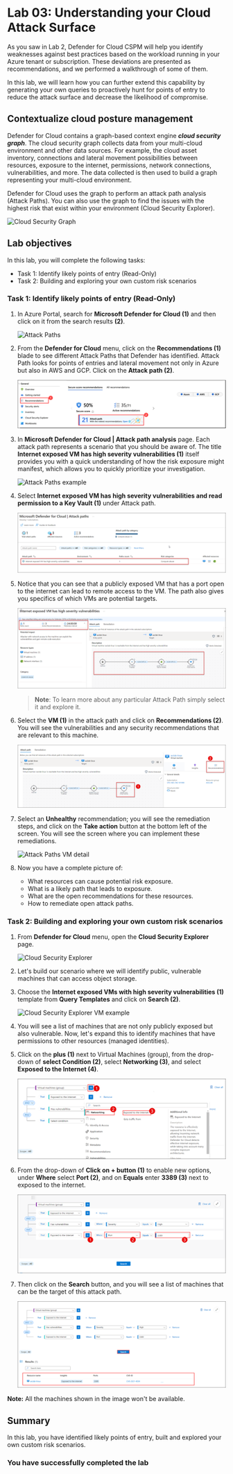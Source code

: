 # Lab 03:  Understanding your Cloud Attack Surface

As you saw in Lab 2, Defender for Cloud CSPM will help you identify weaknesses against best practices based on the workload running in your Azure tenant or subscription. These deviations are presented as recommendations, and we performed a walkthrough of some of them. 

In this lab, we will learn how you can further extend this capability by generating your own queries to proactively hunt for points of entry to reduce the attack surface and decrease the likelihood of compromise.

## Contextualize cloud posture management

Defender for Cloud contains a graph-based context engine ***cloud security graph***.  The cloud security graph collects data from your multi-cloud environment and other data sources. For example, the cloud asset inventory, connections and lateral movement possibilities between resources, exposure to the internet, permissions, network connections, vulnerabilities, and more. The data collected is then used to build a graph representing your multi-cloud environment.

Defender for Cloud uses the graph to perform an attack path analysis (Attack Paths). You can also use the graph to find the issues with the highest risk that exist within your environment (Cloud Security Explorer).

![Cloud Security Graph](../images/mdfc-securitygraph1.png)

## Lab objectives

In this lab, you will complete the following tasks:

- Task 1: Identify likely points of entry (Read-Only)
- Task 2: Building and exploring your own custom risk scenarios

### Task 1: Identify likely points of entry (Read-Only)

1. In Azure Portal, search for **Microsoft Defender for Cloud (1)** and then click on it from the search results **(2)**.

   ![Attack Paths](../images/M0-T1-S1.2.png)

2. From the **Defender for Cloud** menu, click on the **Recommendations (1)** blade to see different Attack Paths that Defender has identified. Attack Path looks for points of entries and lateral movement not only in Azure but also in AWS and GCP. Click on the **Attack path (2)**.

   ![Attack Paths](../images/mdfc-attackpath.png?raw=true)

3. In **Microsoft Defender for Cloud | Attack path analysis** page. Each attack path represents a scenario that you should be aware of. The title **Internet exposed VM has high severity vulnerabilities (1)** itself provides you with a quick understanding of how the risk exposure might manifest, which allows you to quickly prioritize your investigation.

   ![Attack Paths example](../images/mdfc-attackpathexample1.png?raw=true)

5. Select **Internet exposed VM has high severity vulnerabilities and read permission to a Key Vault (1)** under Attack path.

   ![Available Attack Paths](../images/attack1.png?raw=true)

6. Notice that you can see that a publicly exposed VM that has a port open to the internet can lead to remote access to the VM. The path also gives you specifics of which VMs are potential targets.

   ![Attack Paths example scenario detail](../images/attack2.png?raw=true)

   > **Note**: To learn more about any particular Attack Path simply select it and explore it.

7. Select the **VM (1)** in the attack path and click on **Recommendations (2)**. You will see the vulnerabilities and any security recommendations that are relevant to this machine. 

   ![Attack Paths VM detail](../images/attack3_1.png?raw=true)

8. Select an **Unhealthy** recommendation; you will see the remediation steps, and click on the **Take action** button at the bottom left of the screen. You will see the screen where you can implement these remediations.

   ![Attack Paths VM detail](../images/mdfc-attackpathvmrecommendtiondetail.png?raw=true)

9. Now you have a complete picture of:
      - What resources can cause potential risk exposure.
      - What is a likely path that leads to exposure.
      - What are the open recommendations for these resources.
      - How to remediate open attack paths.

### Task 2: Building and exploring your own custom risk scenarios

1. From **Defender for Cloud** menu, open the **Cloud Security Explorer** page.

   ![Cloud Security Explorer](../images/m1-img6.png?raw=true)

1. Let's build our scenario where we will identify public, vulnerable machines that can access object storage.

1. Choose the **Internet exposed VMs with high severity vulnerabilities (1)** template from **Query Templates** and click on **Search (2)**.

   ![Cloud Security Explorer VM example](../images/select-query.png?raw=true)

1. You will see a list of machines that are not only publicly exposed but also vulnerable. Now, let's expand this to identify machines that have permissions to other resources (managed identities). 

1. Click on the **plus (1)** next to Virtual Machines (group), from the drop-down of **select Condition (2)**, select **Networking (3)**, and select **Exposed to the Internet (4)**.

   ![Cloud Security Explorer Custom Scenario](../images/attack5_1.png?raw=true)

1. From the drop-down of **Click on + button (1)** to enable new options, under **Where** select **Port (2)**, and on **Equals** enter **3389 (3)** next to exposed to the internet.

    ![Cloud Security Explorer Custom Scenario](../images/attack7_1.png?raw=true)

1. Then click on the **Search** button, and you will see a list of machines that can be the target of this attack path.

    ![Cloud Security Explorer Custom Scenario](../images/attack10.png?raw=true)

**Note:** All the machines shown in the image won't be available.

## Summary

In this lab, you have identified likely points of entry, built and explored your own custom risk scenarios.

### You have successfully completed the lab

